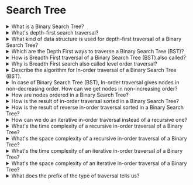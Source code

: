 # Search Tree

<details>
  <summary>What is a Binary Search Tree?</summary>
  <br/>

  Is a node-based binary tree data structure which has the following properties:

  - The left subtree of a node contains only nodes with keys lesser than the node's key.
  - The right subtree of a node contains only nodes with keys greater than the node's key.
  - The left and right subtree each must also be a binary search tree.

  ![Binary Search Tree](https://upload.wikimedia.org/wikipedia/commons/thumb/d/da/Binary_search_tree.svg/1920px-Binary_search_tree.svg.png)

  The above properties of Binary Search Tree provide an ordering among keys so that the operations like search, minimum and maximum can be done fast. If there is no ordering, then we may have to compare every key to search a given key.

</details>
<details>
  <summary>What's depth-first search traversal?</summary>
  <br/>

  Searches referred as _depth-first_ search (DFS) deepen as much as possible on each child before going to the next sibling. For a binary tree, they are defined as access operations at each node, starting with the current node.

  ![Depth-first search of a BST](https://upload.wikimedia.org/wikipedia/commons/thumb/d/dc/Sorted_binary_tree_ALL.svg/1920px-Sorted_binary_tree_ALL.svg.png)

  Depth-first traversal of an example tree: pre-order (red): F, B, A, D, C, E, G, I, H; in-order (yellow): A, B, C, D, E, F, G, H, I; post-order (green): A, C, E, D, B, H, I, G, F.

</details>
<details>
  <summary>What kind of data structure is used for depth-first traversal of a Binary Search Tree?</summary>
  <br/>

  A stack.

</details>
<details>
  <summary>Which are the Depth First ways to traverse a Binary Search Tree (BST)?</summary>
  <br/>

  1. In-order
  2. Pre-order
  3. Post-order

</details>
<details>
  <summary>How is Breadth First traversal of a Binary Search Tree (BST) also called?</summary>
  <br/>

  Level Order Traversal

</details>
<details>
  <summary>Why is Breadth First search also called level order traversal?</summary>
  <br/>

  Because we visit every node on a level before going to a lower level. This search is referred to as _breadth-first search_ (BFS), as the search tree is broadened as much as possible on each depth before going to the next depth.

</details>
<details>
  <summary>Describe the algorithm for In-order traversal of a Binary Search Tree (BST).</summary>
  <br/>

  1. Traverse the left subtree by recursively calling then in-order function.
  2. Access the data part of the current node.
  3. Traverse the right subtree by recursively calling the in-order function.

</details>
<details>
  <summary>In case of Binary Search Tree (BST), In-order traversal gives nodes in non-decreasing order. How can we get nodes in non-increasing order?</summary>
  <br/>

  We can use a variation of In-order traversal where In-order traversal is reversed.

</details>
<details>
  <summary>How are nodes ordered in a Binary Search Tree?</summary>
  <br/>

  In a Binary Search Tree each node is ordered such that the key is greater than all keys in its left subtree and less than all keys in its right subtree.

</details>
<details>
  <summary>How is the result of in-order traversal sorted in a Binary Search Tree?</summary>
  <br/>

  In-order traversal returns the keys sorted in ascending order.

</details>
<details>
  <summary>How is the result of reverse in-order traversal sorted in a Binary Search Tree?</summary>
  <br/>

  Since in-order traversal returns the keys in ascending sorted order, if we reverse the in-order traversal, we get the results in descending order.

</details>
<details>
  <summary>How can we do an iterative in-order traversal instead of a recursive one?</summary>
  <br/>

  By using a stack.

</details>
<details>
  <summary>What's the time complexity of a recursive in-order traversal of a Binary Tree?</summary>
  <br/>

  `0(n)` because the recursive function is `T(n) = 2 * T(n/2) + 1`.

</details>
<details>
  <summary>What's the space complexity of a recursive in-order traversal of a Binary Tree?</summary>
  <br/>

  The worst case space required is O(n), and in the average case it's O(log n) where n is number of node.

</details>
<details>
  <summary>What's the time complexity of an iterative in-order traversal of a Binary Tree?</summary>
  <br/>

  `0(n)`.

</details>
<details>
  <summary>What's the space complexity of an iterative in-order traversal of a Binary Tree?</summary>
  <br/>

  `0(n)`.

</details>
<details>
  <summary>What does the prefix of the type of traversal tells us?</summary>
  <br/>

  It tells us when we visit the node:

  - **Pre**-order: We visit the node first, previous to visiting left and right nodes.
  - **In**-order: We visit the node in the middle, after we visit left, before we visit right.
  - **Post**-order: We visit the node last, posterior to visiting left and right nodes.
  
</details>